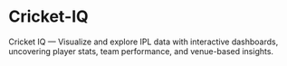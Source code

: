 # Cricket-IQ
Cricket IQ — Visualize and explore IPL data with interactive dashboards, uncovering player stats, team performance, and venue-based insights.
